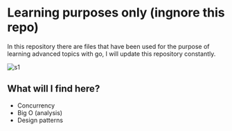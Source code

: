# Learning purposes only (ingnore this repo)
In this repository there are files that have been used for the purpose of learning advanced topics with go, I will update this repository constantly.

<img src="https://talks.golang.org/2013/advconc/race.png" alt="s1"/>

## What will I find here?

- Concurrency
- Big O (analysis)
- Design patterns
